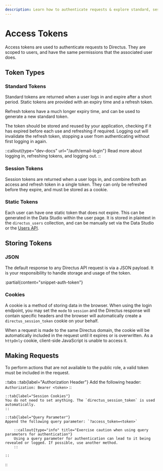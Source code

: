 ```yaml
---
description: Learn how to authenticate requests & explore standard, session, and static token types.
---
```


# Access Tokens

Access tokens are used to authenticate requests to Directus. They are scoped to users, and have the same permissions that the associated user does.

## Token Types

### Standard Tokens

Standard tokens are returned when a user logs in and expire after a short period. Static tokens are provided with an expiry time and a refresh token.

Refresh tokens have a much longer expiry time, and can be used to generate a new standard token.

The token should be stored and reused by your application, checking if it has expired before each use and refreshing if required. Logging out will invalidate the refresh token, stopping a user from authenticating without first logging in again.

::callout{type="dev-docs" url="/auth/email-login"}
Read more about logging in, refreshing tokens, and logging out.
::

### Session Tokens

Session tokens are returned when a user logs in, and combine both an access and refresh token in a single token. They can only be refreshed before they expire, and must be stored as a cookie.

### Static Tokens

<!-- TODO: Add image of data studio static token generation pre-save. -->

Each user can have one static token that does not expire. This can be generated in the Data Studio within the user page. It is stored in plaintext in the `directus_users` collection, and can be manually set via the Data Studio or the [Users API](/api-reference/users).

## Storing Tokens

### JSON

The default response to any Directus API request is via a JSON payload. It is your responsibility to handle storage and usage of the token.

:partial{content="snippet-auth-token"}

### Cookies

A cookie is a method of storing data in the browser. When using the login endpoint, you may set the `mode` to `session` and the Directus response will contain specific headers and the browser will automatically create a `directus_session_token` cookie on your behalf.

When a request is made to the same Directus domain, the cookie will be automatically included in the request until it expires or is overwritten. As a `httpOnly` cookie, client-side JavaScript is unable to access it.

## Making Requests

To perform actions that are not available to the public role, a valid token must be included in the request.

::tabs
	::tab{label="Authorization Header"}
	Add the following header: `Authorization: Bearer <token>`
	::

	::tab{label="Session Cookies"}
	You do not need to set anything. The `directus_session_token` is used automatically.
	::

	::tab{label="Query Parameter"}
	Append the following query parameter: `?access_token=<token>`

		::callout{type="info" title="Exercise caution when using query parameters for authentication"}
		Using a query parameter for authentication can lead to it being revealed or logged. If possible, use another method.
		::

	::
::
